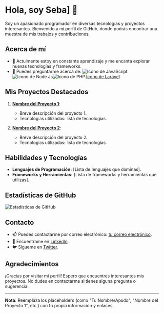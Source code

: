 # Hola, soy Seba] 👋

Soy un apasionado programador en diversas tecnologías y proyectos interesantes. Bienvenido a mi perfil de GitHub, donde podrás encontrar una muestra de mis trabajos y contribuciones.

## Acerca de mí
- 🌱 Actulmente estoy en constante aprendizaje y me encanta explorar nuevas tecnologías y frameworks.
- 💬 Puedes preguntarme acerca de: ![Icono de JavaScript](https://cms.rootstack.com/sites/default/files/inline-images/javascript%20logo.png) ![Icono de Node Js](https://www.bairesdev.com/wp-content/uploads/2021/07/Expressjs.svg)![Icono de PHP](https://www.google.com/url?sa=i&url=https%3A%2F%2Fes.wikipedia.org%2Fwiki%2FPHP&psig=AOvVaw3onXLRliPMfhp74y-bC6RO&ust=1694983814824000&source=images&cd=vfe&opi=89978449&ved=0CBAQjRxqFwoTCIilhfSAsIEDFQAAAAAdAAAAABAE).[Icono de Laravel](https://proximahost.es/blog/wp-content/uploads/2022/05/Laravel.jpg)

## Mis Proyectos Destacados

1. **[Nombre del Proyecto 1](enlace-al-proyecto-1)**:
   - Breve descripción del proyecto 1.
   - Tecnologías utilizadas: lista de tecnologías.

2. **[Nombre del Proyecto 2](enlace-al-proyecto-2)**:
   - Breve descripción del proyecto 2.
   - Tecnologías utilizadas: lista de tecnologías.

## Habilidades y Tecnologías

- **Lenguajes de Programación:** [Lista de lenguajes que dominas].
- **Frameworks y Herramientas:** [Lista de frameworks y herramientas que utilizas].

## Estadísticas de GitHub
![Estadísticas de GitHub](https://github-readme-stats.vercel.app/api?username=tunombredeusuario&show_icons=true&hide=contribs,prs&theme=radical)

## Contacto
- 📫 Puedes contactarme por correo electrónico: [tu correo electrónico](mailto:tuemail@example.com).
- 🔗 Encuéntrame en [LinkedIn](enlace-a-tu-perfil-de-LinkedIn).
- 🐦 Sígueme en [Twitter](enlace-a-tu-perfil-de-Twitter).

## Agradecimientos
¡Gracias por visitar mi perfil! Espero que encuentres interesantes mis proyectos. No dudes en contactarme si tienes alguna pregunta o sugerencia.

---

**Nota:** Reemplaza los placeholders (como "Tu Nombre/Apodo", "Nombre del Proyecto 1", etc.) con tu propia información y enlaces.

